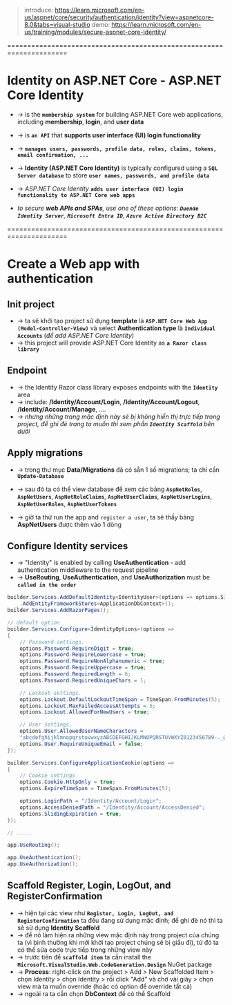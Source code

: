 > introduce: https://learn.microsoft.com/en-us/aspnet/core/security/authentication/identity?view=aspnetcore-8.0&tabs=visual-studio
> demo: https://learn.microsoft.com/en-us/training/modules/secure-aspnet-core-identity/

=====================================================================
# Identity on ASP.NET Core - ASP.NET Core Identity
* -> is the **`membership system`** for building ASP.NET Core web applications, including **membership**, **login**, and **user data**
* -> is **`an API`** that **supports user interface (UI) login functionality**
* -> **`manages users, passwords, profile data, roles, claims, tokens, email confirmation, ...`**

* -> **Identity (ASP.NET Core Identity)** is typically configured using a **`SQL Server database`** to store **`user names, passwords, and profile data`**
* -> _ASP.NET Core Identity_ **`adds user interface (UI) login functionality to ASP.NET Core web apps`**

* _to secure **web APIs and SPAs**, use one of these options: **`Duende Identity Server`**, **`Microsoft Entra ID`**, **`Azure Active Directory B2C`**_

=====================================================================
# Create a Web app with authentication

## Init project
* -> ta sẽ khởi tạo project sử dụng **template** là **`ASP.NET Core Web App (Model-Controller-View)`** và select **Authentication type** là **`Individual Accounts`** (_để add ASP.NET Core Identity_) 
* -> this project will provide ASP.NET Core Identity as **`a Razor class library`**

## Endpoint
* -> the Identity Razor class library exposes endpoints with the **`Identity`** area
* -> include: **/Identity/Account/Login**, **/Identity/Account/Logout**, **/Identity/Account/Manage**, ....
* -> _nhưng những trang mặc định này sẽ bị không hiển thị trực tiếp trong project, để ghi đè trang ta muốn thì xem phần **`Identity Scaffold`** bên dưới_ 

## Apply migrations
* -> trong thư mục **Data/Migrations** đã có sẵn 1 số migrations; ta chỉ cần **`Update-Database`**
* -> sau đó ta có thể view database để xem các bảng **`AspNetRoles`**, **`AspNetUsers`**, **`AspNetRoleClaims`**, **`AspNetUserClaims`**, **`AspNetUserLogins`**, **`AspNetUserRoles`**, **`AspNetUserTokens`**

* -> giờ ta thử run the app and `register a user`, ta sẽ thấy bảng **AspNetUsers** được thêm vào 1 dòng

## Configure Identity services
* -> "Identity" is enabled by calling **UseAuthentication** - add authentication middleware to the request pipeline
* -> **UseRouting**, **UseAuthentication**, and **UseAuthorization** must be **`called in the order`**

```cs
builder.Services.AddDefaultIdentity<IdentityUser>(options => options.SignIn.RequireConfirmedAccount = true)
    .AddEntityFrameworkStores<ApplicationDbContext>();
builder.Services.AddRazorPages();

// default option
builder.Services.Configure<IdentityOptions>(options =>
{
    // Password settings.
    options.Password.RequireDigit = true;
    options.Password.RequireLowercase = true;
    options.Password.RequireNonAlphanumeric = true;
    options.Password.RequireUppercase = true;
    options.Password.RequiredLength = 6;
    options.Password.RequiredUniqueChars = 1;

    // Lockout settings.
    options.Lockout.DefaultLockoutTimeSpan = TimeSpan.FromMinutes(5);
    options.Lockout.MaxFailedAccessAttempts = 5;
    options.Lockout.AllowedForNewUsers = true;

    // User settings.
    options.User.AllowedUserNameCharacters =
    "abcdefghijklmnopqrstuvwxyzABCDEFGHIJKLMNOPQRSTUVWXYZ0123456789-._@+";
    options.User.RequireUniqueEmail = false;
});

builder.Services.ConfigureApplicationCookie(options =>
{
    // Cookie settings
    options.Cookie.HttpOnly = true;
    options.ExpireTimeSpan = TimeSpan.FromMinutes(5);

    options.LoginPath = "/Identity/Account/Login";
    options.AccessDeniedPath = "/Identity/Account/AccessDenied";
    options.SlidingExpiration = true;
});

// .....

app.UseRouting();

app.UseAuthentication();
app.UseAuthorization();
```

## Scaffold Register, Login, LogOut, and RegisterConfirmation
* -> hiện tại các view như **`Register, Login, LogOut, and RegisterConfirmation`** ta đều đang sử dụng mặc định; để ghi đè nó thì ta sẽ sử dụng **Identity Scaffold** 
* -> để nó làm hiện ra những view mặc định này trong project của chúng ta (vì bình thường khi mới khởi tạo project chúng sẽ bị giấu đi), từ đó ta có thể sửa code trực tiếp trong những view này
* -> trước tiên để **`scaffold item`** ta cần install the **`Microsoft.VisualStudio.Web.CodeGeneration.Design`** NuGet package
* -> **Process**: right-click on the project > Add > New Scaffolded Item > chọn Identity > chọn Identity > rồi click "Add" và chờ vài giây > chọn view mà ta muốn override (hoặc có option để override tất cả)
* -> ngoài ra ta cần chọn **DbContext** để có thể Scaffold